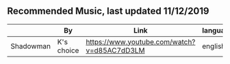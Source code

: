 Recommended Music, last updated 11/12/2019
---

|                | By|   Link                      |language|
|----------------|----|---------------------------|------|
|Shadowman    |K's choice       |https://www.youtube.com/watch?v=d85AC7dD3LM         |english

